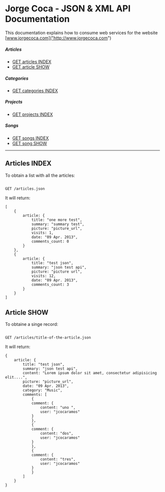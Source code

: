 # Jorge Coca - JSON & XML API Documentation

This documentation explains how to consume web services for the website [www.jorgecoca.com]("http://www.jorgecoca.com")

##### Articles
* [GET articles INDEX]("https://github.com/jorgecoca/personal_website#articles_index")
* [GET article SHOW]("https://github.com/jorgecoca/personal_website#article_show")

##### Categories
* [GET categories INDEX]("https://github.com/jorgecoca/personal_website#categories_index")

##### Projects
* [GET projects INDEX]("https://github.com/jorgecoca/personal_website#projects_index")

##### Songs
* [GET songs INDEX]("https://github.com/jorgecoca/personal_website#songs_index")
* [GET song SHOW]("https://github.com/jorgecoca/personal_website#song_show")

---

## <div id="articles_index">Articles INDEX</div>

To obtain a list with all the articles:

<code>
GET /articles.json
</code>

It will return:

	[
		{
			article: {
				title: "one more test",
				summary: "summary test",
				picture: "picture_url",
				visits: 1,
				date: "09 Apr. 2013",
				comments_count: 0
			}
		},
		{
			article: {
				title: "test json",
				summary: "json test api",
				picture: "picture url",
				visits: 12,
				date: "09 Apr. 2013",
				comments_count: 3
			}
		}
	]
	
## <div id="article_show">Article SHOW</div>

To obtaine a singe record:

<code>
GET /articles/title-of-the-article.json
</code>
	
It will return:
	
	{
		article: {
			title: "test json",
			summary: "json test api",
			content: "Lorem ipsum dolor sit amet, consectetur adipisicing elit....",
			picture: "picture_url",
			date: "09 Apr. 2013",
			category: "Music",
			comments: [
				{
				comment: {
					content: "uno ",
					user: "jcocaramos"
				}
				},
				{
				comment: {
					content: "dos",
					user: "jcocaramos"
				}
				},
				{
				comment: {
					content: "tres",
					user: "jcocaramos"
				}
				}
			]
		}
	}
	
	




